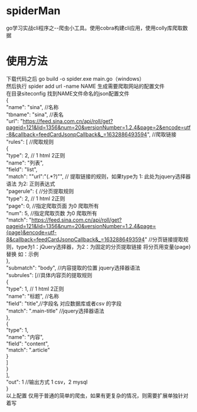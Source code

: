 # spiderMan
go学习实战cli程序之--爬虫小工具。使用cobra构建cli应用，使用colly库爬取数据
# 使用方法
下载代码之后 go build -o spider.exe main.go（windows）<br>
然后执行 spider add  url -name NAME 生成需要爬取网站的配置文件<br>
在目录siteconfig 找到NAME文件命名的json配置文件<br>
{<br>
    "name": "sina",   //名称<br>
    "tbname": "sina",   //表名<br>
    "url": "https://feed.sina.com.cn/api/roll/get?pageid=121&lid=1356&num=20&versionNumber=1.2.4&page=2&encode=utf-8&callback=feedCardJsonpCallback&_=1632886493594", //爬取链接<br>
    "rules": [ //爬取规则<br>
        {<br>
            "type": 2, // 1 html 2正则<br>
            "name": "列表",<br>
            "field": "list",<br>
            "match": "\"url\":\"(.*?)\"",  // 提取链接的规则，如果type为 1: 此处为jquery选择器语法  为2: 正则表达式<br>
            "pagerule": { //分页提取规则<br>
                "type": 2, // 1 html 2正则<br>
                "page": 0, //指定爬取页面 为0 爬取所有<br>
                "num": 5, //指定爬取页数  为0 爬取所有 <br>
                "match": "https://feed.sina.com.cn/api/roll/get?pageid=121&lid=1356&num=20&versionNumber=1.2.4&page={page}&encode=utf-8&callback=feedCardJsonpCallback&_=1632886493594" //分页链接提取规则，type为1：jQuery选择器，为2：为固定的分页提取链接 将分页用变量{page}替换 如：示例<br>
            },<br>
            "submatch": "body", //内容提取的位置 jquery选择器语法<br>
            "subrules": [//具体内容页的提取规则<br>
                {<br>
                    "type": 1,  // 1 html 2正则<br>
                    "name": "标题", //名称<br>
                    "field": "title",//字段名  对应数据库或者csv 的字段<br>
                    "match": ".main-title" //jquery选择器语法<br>
                },<br>
                {<br>
                    "type": 1,<br>
                    "name": "内容",<br>
                    "field": "content",<br>
                    "match": ".article"<br>
                }<br>
            ]<br>
        }<br>
    ],<br>
    "out": 1 //输出方式 1 csv，2 mysql<br>
}<br>
以上配置 仅用于普通的简单的爬虫，如果有更复杂的情况，则需要扩展单独针对着写
